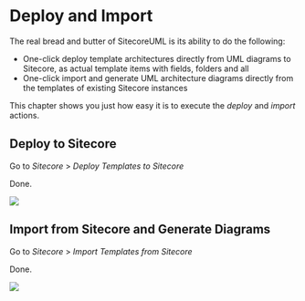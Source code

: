 # Deploy and Import

The real bread and butter of SitecoreUML is its ability to do the following:

* One-click deploy template architectures directly from UML diagrams to Sitecore, as actual template items with fields, folders and all
* One-click import and generate UML architecture diagrams directly from the templates of existing Sitecore instances

This chapter shows you just how easy it is to execute the _deploy_ and _import_ actions.

## Deploy to Sitecore

Go to _Sitecore_ &gt; _Deploy Templates to Sitecore_

Done.

![](https://github.com/zkniebel/SitecoreUML/blob/master/assets/StarUML-Deploy.png?raw=true)

## Import from Sitecore and Generate Diagrams

Go to _Sitecore_ &gt; _Import Templates from Sitecore_

Done.

![](https://github.com/zkniebel/SitecoreUML/blob/master/assets/StarUML-Import.png?raw=true)

